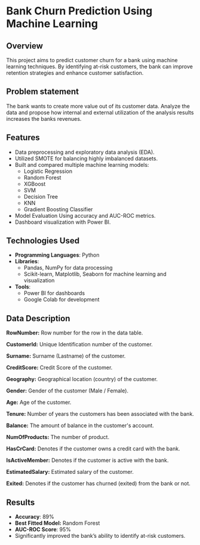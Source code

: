 # Bank Churn Prediction Using Machine Learning 

## Overview

This project aims to predict customer churn for a bank using machine learning techniques. By identifying at-risk customers, the bank can improve retention strategies and enhance customer satisfaction.

## Problem statement

The bank wants to create more value out of its customer data. Analyze the data and propose how internal and external utilization of the analysis results increases the banks revenues.

## Features
- Data preprocessing and exploratory data analysis (EDA).
- Utilized SMOTE for balancing highly imbalanced datasets.
- Built and compared multiple machine learning models:
  - Logistic Regression
  - Random Forest
  - XGBoost
  - SVM
  - Decision Tree
  - KNN
  - Gradient Boosting Classifier
- Model Evaluation Using accuracy and AUC-ROC metrics.
- Dashboard visualization with Power BI.

## Technologies Used
- **Programming Languages**: Python
- **Libraries**:
  - Pandas, NumPy for data processing
  - Scikit-learn, Matplotlib, Seaborn for machine learning and visualization
- **Tools**:
  - Power BI for dashboards
  - Google Colab for development

## Data Description

**RowNumber:** Row number for the row in the data table.

**CustomerId:** Unique Identification number of the customer.

**Surname:** Surname (Lastname) of the customer.

**CreditScore:** Credit Score of the customer.

**Geography:** Geographical location (country) of the customer.

**Gender:** Gender of the customer (Male / Female).

**Age:** Age of the customer.

**Tenure:** Number of years the customers has been associated with the bank.

**Balance:** The amount of balance in the customer's account.

**NumOfProducts:** The number of product.

**HasCrCard:** Denotes if the customer owns a credit card with the bank.

**IsActiveMember:** Denotes if the customer is active with the bank.

**EstimatedSalary:** Estimated salary of the customer.

**Exited:** Denotes if the customer has churned (exited) from the bank or not.

## Results
- **Accuracy**: 89%
- **Best Fitted Model:** Random Forest
- **AUC-ROC Score**: 95%
- Significantly improved the bank’s ability to identify at-risk customers.
